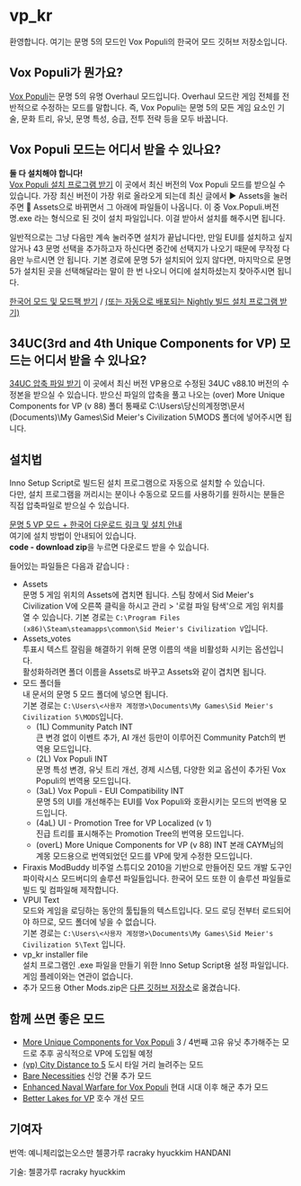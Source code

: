 # vp_kr
환영합니다. 여기는 문명 5의 모드인 Vox Populi의 한국어 모드 깃허브 저장소입니다.

## Vox Populi가 뭔가요?
[Vox Populi](https://forums.civfanatics.com/forums/community-patch-project.497/)는 문명 5의 유명 Overhaul 모드입니다. Overhaul 모드란 게임 전체를 전반적으로 수정하는 모드를 말합니다. 즉, Vox Populi는 문명 5의 모든 게임 요소인 기술, 문화 트리, 유닛, 문명 특성, 승급, 전투 전략 등을 모두 바꿉니다.

## Vox Populi 모드는 어디서 받을 수 있나요?
____둘 다 설치해야 합니다!____  
[Vox Populi 설치 프로그램 받기](https://github.com/LoneGazebo/Community-Patch-DLL/releases)
이 곳에서 최신 버전의 Vox Populi 모드를 받으실 수 있습니다. 가장 최신 버전이 가장 위로 올라오게 되는데 최신 글에서 ▶ Assets을 눌러주면 🔽 Assets으로 바뀌면서 그 아래에 파일들이 나옵니다. 이 중 Vox.Populi.버전명.exe 라는 형식으로 된 것이 설치 파일입니다. 이걸 받아서 설치를 해주시면 됩니다.

일반적으로는 그냥 다음만 계속 눌러주면 설치가 끝납니다만, 만일 EUI를 설치하고 싶지 않거나 43 문명 선택을 추가하고자 하신다면 중간에 선택지가 나오기 때문에 무작정 다음만 누르시면 안 됩니다. 기본 경로에 문명 5가 설치되어 있지 않다면, 마지막으로 문명 5가 설치된 곳을 선택해달라는 말이 한 번 나오니 어디에 설치하셨는지 찾아주시면 됩니다.

[한국어 모드 및 모드팩 받기](https://github.com/hyuckkim/vp_kr/releases) / [(또는 자동으로 배포되는 Nightly 빌드 설치 프로그램 받기)](https://nightly.link/hyuckkim/vp_kr/workflows/inno-build/beta/Vox%20Populi%20INT.zip )

## 34UC(3rd and 4th Unique Components for VP) 모드는 어디서 받을 수 있나요?
[34UC 압축 파일 받기](https://forums.civfanatics.com/attachments/my-4uc-folder-zip.713557/)
이 곳에서 최신 버전 VP용으로 수정된 34UC v88.10 버전의 수정본을 받으실 수 있습니다. 받으신 파일의 압축을 풀고 나오는 (over) More Unique Components for VP (v 88) 폴더 통째로 C:\Users\당신의계정명\문서(Documents)\My Games\Sid Meier's Civilization 5\MODS 폴더에 넣어주시면 됩니다.

## 설치법 
Inno Setup Script로 빌드된 설치 프로그램으로 자동으로 설치할 수 있습니다.  
다만, 설치 프로그램을 꺼리시는 분이나 수동으로 모드를 사용하기를 원하시는 분들은 직접 압축파일로 받으실 수 있습니다.

[문명 5 VP 모드 + 한국어 다운로드 링크 및 설치 안내](http://gall.dcinside.com/civilization/208041)  
여기에 설치 방법이 안내되어 있습니다.  
**code - download zip**을 누르면 다운로드 받을 수 있습니다.

들어있는 파일들은 다음과 같습니다 : 
 - Assets  
   문명 5 게임 위치의 Assets에 겹치면 됩니다.
   스팀 창에서 Sid Meier's Civilization V에 오른쪽 클릭을 하시고 관리 > '로컬 파일 탐색'으로 게임 위치를 열 수 있습니다.
   기본 경로는 `C:\Program Files (x86)\Steam\steamapps\common\Sid Meier's Civilization V`입니다.
 - Assets_votes  
   투표시 텍스트 잘림을 해결하기 위해 문명 이름의 색을 비활성화 시키는 옵션입니다.  
   활성화하려면 폴더 이름을 Assets로 바꾸고 Assets와 같이 겹치면 됩니다.  
 - 모드 폴더들  
   내 문서의 문명 5 모드 폴더에 넣으면 됩니다.  
   기본 경로는 `C:\Users\<사용자 계정명>\Documents\My Games\Sid Meier's Civilization 5\MODS`입니다.
   - (1L) Community Patch INT  
     큰 변경 없이 이벤트 추가, AI 개선 등만이 이루어진 Community Patch의 번역용 모드입니다.
   - (2L) Vox Populi INT  
     문명 특성 변경, 유닛 트리 개선, 경제 시스템, 다양한 외교 옵션이 추가된 Vox Populi의 번역용 모드입니다.
   - (3aL) Vox Populi - EUI Compatibility INT  
     문명 5의 UI를 개선해주는 EUI를 Vox Populi와 호환시키는 모드의 번역용 모드입니다.
   - (4aL) UI - Promotion Tree for VP Localized (v 1)  
     진급 트리를 표시해주는 Promotion Tree의 번역용 모드입니다.
   - (overL) More Unique Components for VP (v 88) INT
     본래 CAYM님의 계몽 모드용으로 번역되었던 모드를 VP에 맞게 수정한 모드입니다.
 - Firaxis ModBuddy
   비주얼 스튜디오 2010을 기반으로 만들어진 모드 개발 도구인 파이락시스 모드버디의 솔루션 파일들입니다. 한국어 모드 또한 이 솔루션 파일들로 빌드 및 컴파일해 제작합니다.
 - VPUI Text  
   모드와 게임을 로딩하는 동안의 툴팁들의 텍스트입니다. 모드 로딩 전부터 로드되어야 하므로, 모드 폴더에 넣을 수 없습니다.  
   기본 경로는 `C:\Users\<사용자 계정명>\Documents\My Games\Sid Meier's Civilization 5\Text` 입니다.
 - vp_kr installer file  
   설치 프로그램인 .exe 파일을 만들기 위한 Inno Setup Script용 설정 파일입니다. 게임 플레이와는 연관이 없습니다.  
 - 추가 모드용 Other Mods.zip은 [다른 깃허브 저장소](https://github.com/hyuckkim/vp_modmods_kr)로 옮겼습니다.

## 함께 쓰면 좋은 모드
 - [More Unique Components for Vox Populi](http://gall.dcinside.com/civilization/261234) 3 / 4번째 고유 유닛 추가해주는 모드로 추후 공식적으로 VP에 도입될 예정
 - [(vp) City Distance to 5](https://steamcommunity.com/sharedfiles/filedetails/?id=2304856716) 도시 타일 거리 늘려주는 모드
 - [Bare Necessities](https://forums.civfanatics.com/threads/bare-necessities.645157/) 신앙 건물 추가 모드
 - [Enhanced Naval Warfare for Vox Populi](https://forums.civfanatics.com/resources/enhanced-naval-warfare-for-vox-populi.26569/) 현대 시대 이후 해군 추가 모드
 - [Better Lakes for VP](https://forums.civfanatics.com/threads/better-lakes-for-vp.662230/) 호수 개선 모드


## 기여자
번역:
예니체리없는오스만
첼콩가루
racraky
hyuckkim
HANDANI

기술: 
첼콩가루
racraky
hyuckkim
